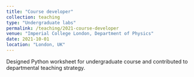 ```yaml
---
title: "Course developer"
collection: teaching
type: "Undergraduate labs"
permalink: /teaching/2021-course-developer
venue: "Imperial College London, Department of Physics"
date: 2021-10-01
location: "London, UK"
---
```


Designed Python worksheet for undergraduate course and contributed to departmental teaching strategy.
